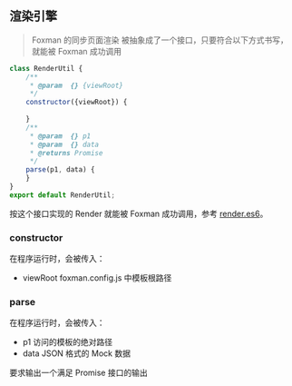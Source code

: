 ## 渲染引擎

> Foxman 的同步页面渲染 被抽象成了一个接口，只要符合以下方式书写，就能被 Foxman 成功调用

```javascript
class RenderUtil {
    /**
     * @param  {} {viewRoot}
     */
    constructor({viewRoot}) {
    
    }
    /**
     * @param  {} p1
     * @param  {} data
     * @returns Promise
     */
    parse(p1, data) {
    }
}
export default RenderUtil;
```

按这个接口实现的 Render 就能被 Foxman 成功调用，参考 [render.es6](https://github.com/kaola-fed/foxman/blob/master/src/helper/render.es6)。

### constructor
在程序运行时，会被传入：
* viewRoot foxman.config.js 中模板根路径

### parse
在程序运行时，会被传入：
* p1 访问的模板的绝对路径
* data JSON 格式的 Mock 数据

要求输出一个满足 Promise 接口的输出
